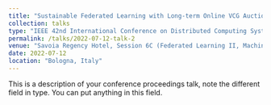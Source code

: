 ```yaml
---
title: "Sustainable Federated Learning with Long-term Online VCG Auction Mechanism"
collection: talks
type: "IEEE 42nd International Conference on Distributed Computing Systems (ICDCS)"
permalink: /talks/2022-07-12-talk-2
venue: "Savoia Regency Hotel, Session 6C (Federated Learning II, Machine Learning)"
date: 2022-07-12
location: "Bologna, Italy"
---
```


This is a description of your conference proceedings talk, note the different field in type. You can put anything in this field.
